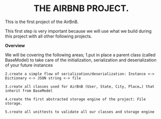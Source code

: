<h1 align="center">THE AIRBNB PROJECT.</h1>
This is the first project of the AirBnB.

This first step is very important because we will use what we build during this project with all other following projects.

**Overview**
  
We will be covering the following areas;
    1.put in place a parent class (called BaseModel) to take care of the initialization, serialization and deserialization of your future instances
    
    2.create a simple flow of serialization/deserialization: Instance <-> Dictionary <-> JSON string <-> file
    
    3.create all classes used for AirBnB (User, State, City, Place…) that inherit from BaseModel
    
    4.create the first abstracted storage engine of the project: File storage.
    
    5.create all unittests to validate all our classes and storage engine
